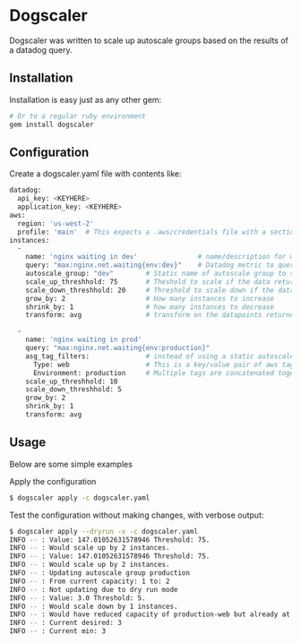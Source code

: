 Dogscaler
=======================
Dogscaler was written to scale up autoscale groups based on the results of a 
datadog query.

## Installation
Installation is easy just as any other gem:

```bash
# Or to a regular ruby environment
gem install dogscaler
```

## Configuration
Create a dogscaler.yaml file with contents like:
```bash
datadog:
  api_key: <KEYHERE>
  application_key: <KEYHERE>
aws:
  region: 'us-west-2'
  profile: 'main'  # This expects a .aws/credentials file with a section matching this name
instances:
  -
    name: 'nginx waiting in dev'               # name/description for what this scaling instance event is called.
    query: "max:nginx.net.waiting{env:dev}"    # Datadog metric to query
    autoscale_group: "dev"        # Static name of autoscale group to scale  
    scale_up_threshhold: 75       # Theshold to scale if the data returned is greater
    scale_down_threshhold: 20     # Threshold to scale down if the data is less 
    grow_by: 2                    # How many instances to increase
    shrink_by: 1                  # how many instances to decrease
    transform: avg                # transform on the datapoints returned from the datadog event.

  -
    name: 'nginx waiting in prod'
    query: "max:nginx.net.waiting{env:production}"
    asg_tag_filters:              # instead of using a static autoscale group name, you can use tags and filter by them instead
      Type: web                   # This is a key/value pair of aws tags on the autoscale group
      Environment: production     # Multiple tags are concatenated together to filter/reduce instances
    scale_up_threshhold: 10
    scale_down_threshhold: 5
    grow_by: 2
    shrink_by: 1
    transform: avg
```
## Usage


Below are some simple examples

Apply the configuration 
```bash
$ dogscaler apply -c dogscaler.yaml
```

Test the configuration without making changes, with verbose output:
```bash
$ dogscaler apply --dryrun -v -c dogscaler.yaml
INFO -- : Value: 147.01052631578946 Threshold: 75.
INFO -- : Would scale up by 2 instances.
INFO -- : Value: 147.01052631578946 Threshold: 75.
INFO -- : Would scale up by 2 instances.
INFO -- : Updating autoscale group production
INFO -- : From current capacity: 1 to: 2
INFO -- : Not updating due to dry run mode
INFO -- : Value: 3.0 Threshold: 5.
INFO -- : Would scale down by 1 instances.
INFO -- : Would have reduced capacity of production-web but already at minimum.
INFO -- : Current desired: 3
INFO -- : Current min: 3
```


